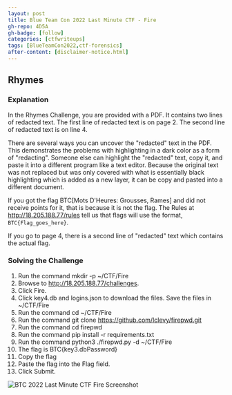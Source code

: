 ```yaml
---
layout: post
title: Blue Team Con 2022 Last Minute CTF - Fire
gh-repo: 4D5A
gh-badge: [follow]
categories: [ctfwriteups]
tags: [BlueTeamCon2022,ctf-forensics]
after-content: [disclaimer-notice.html]
---
```


## Rhymes

### Explanation
In the Rhymes Challenge, you are provided with a PDF. It contains two lines of redacted text. The first line of redacted text is on page 2. The second line of redacted text is on line 4.

There are several ways you can uncover the "redacted" text in the PDF. This demonstrates the problems with highlighting in a dark color as a form of "redacting". Someone else can highlight the "redacted" text, copy it, and paste it into a different program like a text editor. Because the original text was not replaced but was only covered with what is essentially black highlighting which is added as a new layer, it can be copy and pasted into a different document.

If you got the flag BTC[Mots D'Heures: Grousses, Rames] and did not receive points for it, that is because it is not the flag. The Rules at http://18.205.188.77/rules tell us that flags will use the format, ```BTC{Flag_goes_here}```.

If you go to page 4, there is a second line of "redacted" text which contains the actual flag.


### Solving the Challenge
1. Run the command mkdir -p ~/CTF/Fire
2. Browse to http://18.205.188.77/challenges.
3. Click Fire.
4. Click key4.db and logins.json to download the files. Save the files in ~/CTF/Fire
5. Run the command cd ~/CTF/Fire
6. Run the command git clone https://github.com/lclevy/firepwd.git
7. Run the command cd firepwd
8. Run the command pip install -r requirements.txt
9. Run the command python3 ./firepwd.py -d ~/CTF/Fire
10. The flag is BTC{key3.dbPassword}
11. Copy the flag
12. Paste the flag into the Flag field.
13. Click Submit.

<img src="{{ 'assets/img/2022-09-01-btc-2022-last-minute-ctf-fire/btc-2022-last-minute-ctf-fire-screenshot.png' | relative_url }}" alt='BTC 2022 Last Minute CTF Fire Screenshot' />